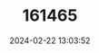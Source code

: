 ---
title: "161465"
category: "Pastinachus solocirostris"
draft: false
date: 2024-02-22 13:03:52
languages:
  English: ["Roughnose Stingray", "Roughnose Cowtail Ray"]
---